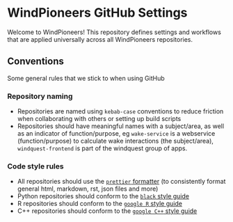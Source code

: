 # WindPioneers GitHub Settings

Welcome to WindPioneers! This repository defines settings and workflows that are applied universally across all
WindPioneers repositories.

## Conventions

Some general rules that we stick to when using GitHub

### Repository naming
- Repositories are named using `kebab-case` conventions to reduce friction when collaborating with others or setting up build scripts
- Repositories should have meaningful names with a subject/area, as well as an indicator of function/purpose, eg `wake-service` is a webservice (function/purpose) to calculate wake interactions (the subject/area), `windquest-frontend` is part of the windquest group of apps.

### Code style rules 
- All repositories should use the [`prettier` formatter](https://prettier.io/) (to consistently format general html, markdown, rst, json files and more)
- Python repositories should conform to the [`black` style guide](https://black.readthedocs.io/)
- R repositories should conform to the [`google R` style guide](https://google.github.io/styleguide/Rguide.html)
- C++ repositories should conform to the [`google C++` style guide](https://google.github.io/styleguide/cppguide.html)
